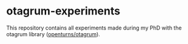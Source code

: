# otagrum-experiments

This repository contains all experiments made during my PhD with the otagrum library 
([openturns/otagrum](https://github.com/openturns/otagrum)).
